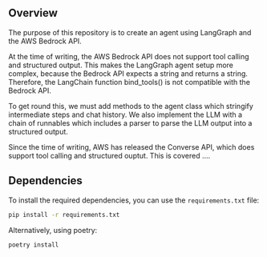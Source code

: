 ## Overview

The purpose of this repository is to create an agent using LangGraph and the AWS Bedrock API.

At the time of writing, the AWS Bedrock API does not support tool calling and structured output. This makes the LangGraph agent setup more complex, because the Bedrock API expects a string and returns a string. Therefore, the LangChain function bind_tools() is not compatible with the Bedrock API.

To get round this, we must add methods to the agent class which stringify intermediate steps and chat history. We also implement the LLM with a chain of runnables which includes a parser to parse the LLM output into a structured output.

Since the time of writing, AWS has released the Converse API, which does support tool calling and structured ouptut. This is covered ....

## Dependencies

To install the required dependencies, you can use the `requirements.txt` file:

```sh
pip install -r requirements.txt
```

Alternatively, using poetry: 
```sh
poetry install
```